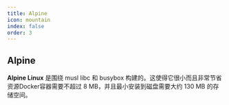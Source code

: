 ```yaml
---
title: Alpine
icon: mountain
index: false
order: 3
---
```

## Alpine
**Alpine Linux** 是围绕 musl libc 和 busybox 构建的。这使得它很小而且非常节省资源Docker容器需要不超过 8 MB，并且最小安装到磁盘需要大约 130 MB 的存储空间。




